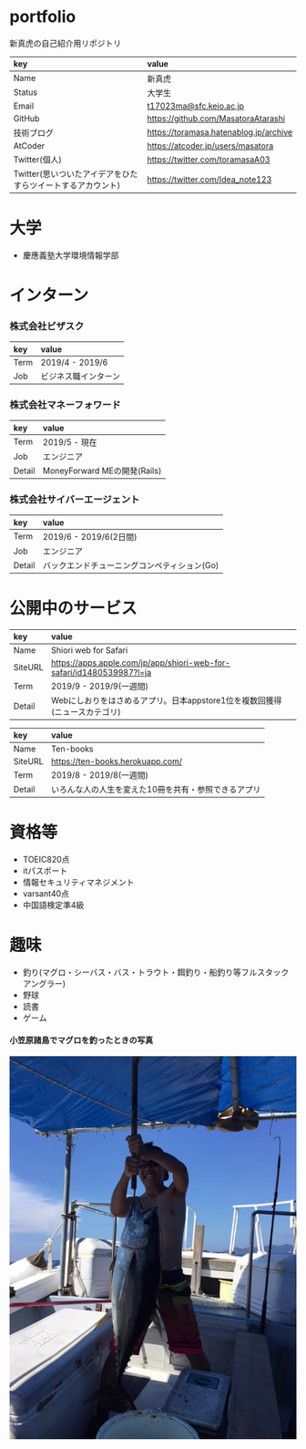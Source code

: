 # portfolio
新真虎の自己紹介用リポジトリ

| key | value |
| :--- | :----|
| Name | 新真虎 |
| Status | 大学生 |
| Email | t17023ma@sfc.keio.ac.jp |
| GitHub | https://github.com/MasatoraAtarashi |
| 技術ブログ | https://toramasa.hatenablog.jp/archive |
| AtCoder | https://atcoder.jp/users/masatora |
| Twitter(個人) | https://twitter.com/toramasaA03 |
| Twitter(思いついたアイデアをひたすらツイートするアカウント) | https://twitter.com/Idea_note123 |

# 大学
- 慶應義塾大学環境情報学部

# インターン
### 株式会社ビザスク
| key | value |
| :--- | :----|
| Term | 2019/4 - 2019/6 |
| Job | ビジネス職インターン |

### 株式会社マネーフォワード
| key | value |
| :--- | :----|
| Term | 2019/5 - 現在 |
| Job | エンジニア |
| Detail | MoneyForward MEの開発(Rails) |

### 株式会社サイバーエージェント
| key | value |
| :--- | :----|
| Term | 2019/6 - 2019/6(2日間) |
| Job | エンジニア |
| Detail | バックエンドチューニングコンペティション(Go) |


# 公開中のサービス
| key | value |
| :--- | :----|
| Name | Shiori web for Safari |
| SiteURL | https://apps.apple.com/jp/app/shiori-web-for-safari/id1480539987?l=ja |
| Term | 2019/9 - 2019/9(一週間) |
| Detail | Webにしおりをはさめるアプリ。日本appstore1位を複数回獲得(ニュースカテゴリ) |

| key | value |
| :--- | :----|
| Name | Ten-books |
| SiteURL | https://ten-books.herokuapp.com/ |
| Term | 2019/8 - 2019/8(一週間) |
| Detail | いろんな人の人生を変えた10冊を共有・参照できるアプリ |

# 資格等
- TOEIC820点
- itパスポート
- 情報セキュリティマネジメント
- varsant40点
- 中国語検定準4級

# 趣味
- 釣り(マグロ・シーバス・バス・トラウト・餌釣り・船釣り等フルスタックアングラー)
- 野球
- 読書
- ゲーム

#### 小笠原諸島でマグロを釣ったときの写真
![マグロ](マグロ.jpg)
